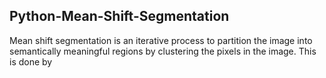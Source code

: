 ## Python-Mean-Shift-Segmentation
Mean shift segmentation is an iterative process to partition the image into semantically meaningful regions by clustering the pixels in the image. This is done by 